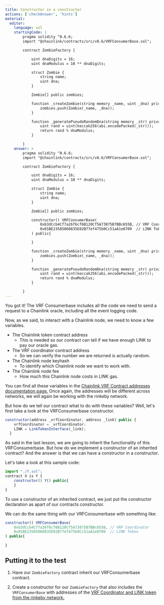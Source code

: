 ```yaml
---
title: Constructor in a constructor
actions: ['checkAnswer', 'hints']
material:
  editor:
    language: sol
    startingCode: |
        pragma solidity ^0.6.6;
        import "@chainlink/contracts/src/v0.6/VRFConsumerBase.sol";

        contract ZombieFactory {

            uint dnaDigits = 16;
            uint dnaModulus = 10 ** dnaDigits;

            struct Zombie {
                string name;
                uint dna;
            }

            Zombie[] public zombies;

            function _createZombie(string memory _name, uint _dna) private {
                zombies.push(Zombie(_name, _dna));
            }

            function _generatePseudoRandomDna(string memory _str) private view returns (uint) {
                uint rand = uint(keccak256(abi.encodePacked(_str)));
                return rand % dnaModulus;
            }

        }
    answer: >
        pragma solidity ^0.6.6;
        import "@chainlink/contracts/src/v0.6/VRFConsumerBase.sol";

        contract ZombieFactory {

            uint dnaDigits = 16;
            uint dnaModulus = 10 ** dnaDigits;

            struct Zombie {
                string name;
                uint dna;
            }

            Zombie[] public zombies;

            constructor() VRFConsumerBase(
                0xb3dCcb4Cf7a26f6cf6B120Cf5A73875B7BBc655B, // VRF Coordinator
                0x01BE23585060835E02B77ef475b0Cc51aA1e0709  // LINK Token
            ) public{

            }

            function _createZombie(string memory _name, uint _dna) private {
                zombies.push(Zombie(_name, _dna));
            }

            function _generatePseudoRandomDna(string memory _str) private view returns (uint) {
                uint rand = uint(keccak256(abi.encodePacked(_str)));
                return rand % dnaModulus;
            }

        }
---
```



You got it! The VRF Consumerbase includes all the code we need to send a request to a Chainlink oracle, including all the event logging code. 

Now, as we said, to interact with a Chainlink node, we need to know a few variables. 

- The Chainlink token contract address
  - This is needed so our contract can tell if we have enough LINK to pay our oracle gas.
- The VRF coordinator contract address
  - So we can verify the number we are returned is actually random. 
- The Chainlink node keyhash
  - To identify which Chainlink node we want to work with.
- The Chainlink node fee
  - How much this Chainlink node costs in LINK gas. 


You can find all these variables in the [Chainlink VRF Contract addresses documentation page.](https://docs.chain.link/docs/vrf-contracts/) Once again, the addresses will be different across networks, we will again be working with the rinkeby network. 

But how do we tell our contract what to do with these variables? Well, let's first take a look at the VRFConsumerbase constructor.

```javascript
constructor(address _vrfCoordinator, address _link) public {
    vrfCoordinator = _vrfCoordinator;
    LINK = LinkTokenInterface(_link);
  }
```

As said in the last lesson, we are going to inherit the functionality of this VRFConsumerbase. But how do we implement a constructor of an inherited contract? And the answer is that we can have a constructor in a constructor. 

Let's take a look at this sample code:

```javascript
import "./Y.sol";
contract X is Y {
    constructor() Y() public{
    }
}
```

To use a constructor of an inherited contract, we just put the constructor declaration as apart of our contracts constructor. 

We can do the same thing with our VRFConsumerbase with something like:

```javascript
constructor() VRFConsumerBase(
    0xb3dCcb4Cf7a26f6cf6B120Cf5A73875B7BBc655B, // VRF Coordinator
    0x01BE23585060835E02B77ef475b0Cc51aA1e0709  // LINK Token
) public{
    
}   
```

## Putting it to the test

1. Have our `ZombieFactory` contract inherit our VRFConsumerbase contract.

2. Create a constructor for our `ZombieFactory` that also includes the `VRFConsumerBase` with addresses of the [VRF Coordinator and LINK token from the rinkeby network.](https://docs.chain.link/docs/vrf-contracts/#rinkeby)

